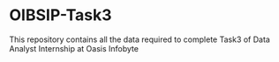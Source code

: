 # OIBSIP-Task3
This repository contains all the data required to complete Task3 of Data Analyst Internship at Oasis Infobyte
